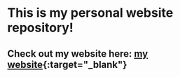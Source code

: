# This is my personal website repository!
## Check out my website here: [my website](https://brent-sakihara.github.io/){:target="_blank"}
